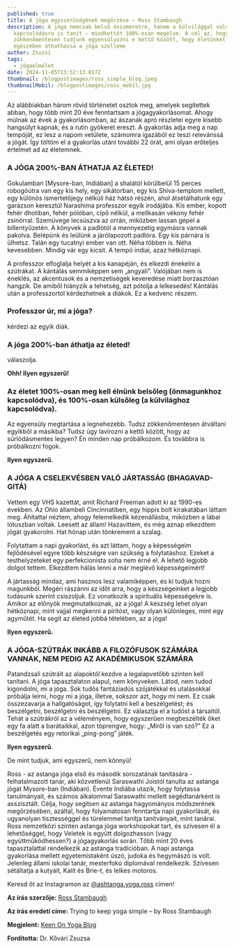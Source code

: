 ```yaml
---
published: true
title: A jóga egyszerűségének megőrzése – Ross Stambaugh
description: A jóga nemcsak belső önismeretre, hanem a külvilággal való
  kapcsolódásra is tanít – mindkettőt 100%-osan megélve. A cél az, hogy
  zökkenőmentesen tudjunk egyensúlyozni e kettő között, hogy életünket teljes
  egészében áthathassa a jóga szelleme
author: Zsuzsi
tags:
  - jógaelmélet
date: 2024-11-05T13:52:13.017Z
thumbnail: /blogpostimages/ross_simple_blog.jpeg
thumbnailMobil: /blogpostimages/ross_mobil.jpg
---
```

Az alábbiakban három rövid történetet osztok meg, amelyek
segítettek abban, hogy több mint 20 éve fenntartsam a
jógagyakorlásomat. Ahogy múlnak az évek a gyakorlásomban, az ászanák apró részletei egyre kisebb hangsúlyt kapnak, és a rutin gyökeret ereszt. A gyakorlás adja meg a nap tempóját, ez lesz a napom vetülete, számomra igazából ez teszi relevánssá a jógát. Így töltöm el a gyakorlás utáni további 22 órát, ami olyan erőteljes értelmet ad az életemnek.

### A JÓGA 200%-BAN ÁTHATJA AZ ÉLETED!

Gokulamban [Mysore-ban, Indiában] a shalától körülbelül 15 perces robogóútra van egy kis hely, egy sikátorban, egy kis Shiva-templom mellett, egy különös ismertetőjegy nélküli ház hátsó részén, ahol átsétálhatunk egy garázson keresztül Narashima professzor egyik irodájába.
Kis ember, kopott fehér dhotiban, fehér pólóban, cipő nélkül, a mellkasán vékony fehér zsinórral. Szemüvege lecsúszva az orrán, miközben lassan gépel a billentyűzetén. A könyvek a padlótól a mennyezetig egymásra vannak pakolva. Belépünk és leülünk a járólapozott padlóra. Egy kis párnára is ülhetsz. Talán egy tucatnyi ember van ott. Néha többen is. Néha kevesebben. Mindig vár egy kicsit. A tempó indiai, azaz hétköznapi.

A professzor elfoglalja helyét a kis kanapéján, és elkezdi énekelni a szútrákat. A kántálás semmiképpen sem „angyali”. Valójában nem is éneklés, az akcentusok és a nemzetiségek keveredése miatt borzasztóan hangzik. De amiből hiányzik a tehetség, azt pótolja a lelkesedés! Kántálás után a professzortól kérdezhetnek a diákok. Ez a kedvenc részem.

### Professzor úr, mi a jóga?
kérdezi az egyik diák.

### A jóga 200%-ban áthatja az életed!
válaszolja.

**Ohh! Ilyen egyszerű!**

### Az életet 100%-osan meg kell élnünk belsőleg (önmagunkhoz kapcsolódva), és 100%-osan külsőleg (a külvilághoz kapcsolódva).

Az egyensúly megtartása a legnehezebb. Tudsz zökkenőmentesen átváltani egyikből a másikba? Tudsz úgy lavírozni a kettő között, hogy az súrlódásmentes legyen? Én minden nap próbálkozom. És továbbra is próbálkozni fogok.

**Ilyen egyszerű.**

### A JÓGA A CSELEKVÉSBEN VALÓ JÁRTASSÁG (BHAGAVAD-GITÁ)

Vettem egy VHS kazettát, amit Richard Freeman adott ki az 1990-es években. Az Ohio állambeli Cincinnatiben, egy hippis bolt kirakatában láttam meg. Áhítattal néztem, ahogy felemelkedik kézenállásba, miközben a lábai lótuszban voltak. Leesett az állam! Hazavittem, és még aznap elkezdtem jógát gyakorolni. Hat hónap után tönkrement a szalag.

Folytattam a napi gyakorlást, és azt láttam, hogy a képességeim fejlődésével egyre több készségre van szükség a folytatáshoz. Ezeket a testhelyzeteket egy perfekcionista soha nem érné el. A lehető legjobb dolgot tettem. Elkezdtem hálás lenni a már meglévő képességeimért!

A jártasság mindaz, ami hasznos lesz valamiképpen, és ki tudjuk hozni magunkból. Megéri rászánni az időt arra, hogy a készségeinket a legjobb tudásunk szerint csiszoljuk. Ez vonatkozik a spirituális képességekre is. Amikor az előnyök megmutatkoznak, az a jóga! A készség lehet olyan hétköznapi, mint vajjal megkenni a pirítóst, vagy olyan különleges, mint egy agyműtét. Ha segít az életed jobbá tételében, az a jóga!

**Ilyen egyszerű.**

### A JÓGA-SZÚTRÁK INKÁBB A FILOZÓFUSOK SZÁMÁRA VANNAK, NEM PEDIG AZ AKADÉMIKUSOK SZÁMÁRA

Patandzsali szútráit az alapoktól kezdve a legalapvetőbb szinten kell tanítani. A jóga tapasztalaton alapul, nem könyveken. Látod, nem tudod kigondolni, mi a jóga. Sok tudós fantáziadús szójátékkal és utalásokkal próbálja leírni, hogy mi a jóga, illetve, sokszor azt, hogy mi nem. Ez csak összezavarja a hallgatóságot, így folytatni kell a beszélgetést; és beszélgetni, beszélgetni és beszélgetni. Ez választja el a tudóst a társaitól.
Tehát a szútrákról az a véleményem, hogy egyszerűen megbeszélték őket egy fa alatt a barátaikkal, azon töprengve, hogy: „Miről is van szó?” Ez a beszélgetés egy retorikai „ping-pong” játék.

**Ilyen egyszerű**.

De mint tudjuk, ami egyszerű, nem könnyű!

Ross - az astanga jóga első és második sorozatának tanítására -felhatalmazott tanár, aki közvetlenül Saraswathi Joistól tanulta az astanga jógát Mysore-ban (Indiában). Évente Indiába utazik, hogy folytassa tanulmányait, és számos alkalommal Saraswathi mellett segédtanárként is asszisztált. Célja, hogy segítsen az astanga hagyományos módszerének megőrzésében, azáltal, hogy folyamatosan fenntartja napi gyakorlását, és ugyanolyan tisztességgel és türelemmel tanítja tanítványait, mint tanárai. Ross nemzetközi szinten astanga jóga workshopokat tart, és szívesen él a lehetőséggel, hogy Veletek is együtt dolgozhasson (vagy együttműködhessen?) a jógagyakorlás során.
Több mint 20 éves tapasztalattal rendelkezik az astanga tradícióban. A napi astanga gyakorlása mellett egyetemistaként úszó, judoka és hegymászó is volt. Jelenleg állami iskolai tanár, mesterfokú diplomával rendelkezik. Szívesen sétáltatja a kutyáit, Kalit és Brie-t, és lelkes motoros.

Keresd őt az Instagramon az [@ashtanga.yoga.ross](https://www.instagram.com/ashtanga.yoga.ross/) címen!


**Az írás szerzője:** [Ross Stambaugh](https://ashtangayogaross.com)

**Az írás eredeti címe:** Trying to keep yoga simple – by Ross Stambaugh

**Megjelent:** [Keen On Yoga Blog](https://www.keenonyoga.com/ross-stambaugh-keeping-yoga-simple/)

**Fordította:** Dr. Kővári Zsuzsa